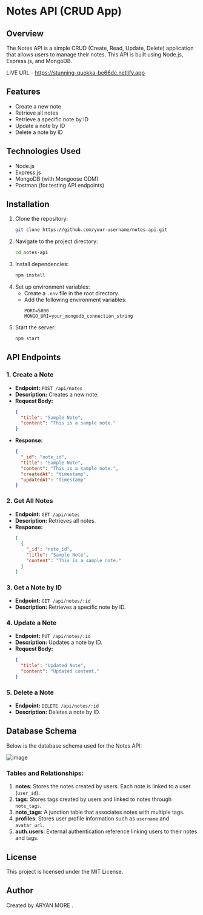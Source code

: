 # Notes API (CRUD App)

## Overview
The Notes API is a simple CRUD (Create, Read, Update, Delete) application that allows users to manage their notes. This API is built using Node.js, Express.js, and MongoDB.

LIVE URL - https://stunning-quokka-be66dc.netlify.app

## Features
- Create a new note
- Retrieve all notes
- Retrieve a specific note by ID
- Update a note by ID
- Delete a note by ID

## Technologies Used
- Node.js
- Express.js
- MongoDB (with Mongoose ODM)
- Postman (for testing API endpoints)

## Installation

1. Clone the repository:
   ```bash
   git clone https://github.com/your-username/notes-api.git
   ```
2. Navigate to the project directory:
   ```bash
   cd notes-api
   ```
3. Install dependencies:
   ```bash
   npm install
   ```
4. Set up environment variables:
   - Create a `.env` file in the root directory.
   - Add the following environment variables:
     ```env
     PORT=5000
     MONGO_URI=your_mongodb_connection_string
     ```
5. Start the server:
   ```bash
   npm start
   ```

## API Endpoints

### 1. Create a Note
- **Endpoint:** `POST /api/notes`
- **Description:** Creates a new note.
- **Request Body:**
  ```json
  {
    "title": "Sample Note",
    "content": "This is a sample note."
  }
  ```
- **Response:**
  ```json
  {
    "_id": "note_id",
    "title": "Sample Note",
    "content": "This is a sample note.",
    "createdAt": "timestamp",
    "updatedAt": "timestamp"
  }
  ```

### 2. Get All Notes
- **Endpoint:** `GET /api/notes`
- **Description:** Retrieves all notes.
- **Response:**
  ```json
  [
    {
      "_id": "note_id",
      "title": "Sample Note",
      "content": "This is a sample note."
    }
  ]
  ```

### 3. Get a Note by ID
- **Endpoint:** `GET /api/notes/:id`
- **Description:** Retrieves a specific note by ID.

### 4. Update a Note
- **Endpoint:** `PUT /api/notes/:id`
- **Description:** Updates a note by ID.
- **Request Body:**
  ```json
  {
    "title": "Updated Note",
    "content": "Updated content."
  }
  ```

### 5. Delete a Note
- **Endpoint:** `DELETE /api/notes/:id`
- **Description:** Deletes a note by ID.

## Database Schema
Below is the database schema used for the Notes API:

![image](https://github.com/user-attachments/assets/43a04291-258c-43b5-ad3c-9feaa36d9c88)


### Tables and Relationships:
1. **notes**: Stores the notes created by users. Each note is linked to a user (`user_id`).
2. **tags**: Stores tags created by users and linked to notes through `note_tags`.
3. **note_tags**: A junction table that associates notes with multiple tags.
4. **profiles**: Stores user profile information such as `username` and `avatar_url`.
5. **auth.users**: External authentication reference linking users to their notes and tags.

## License
This project is licensed under the MIT License.

## Author
Created by ARYAN MORE .

